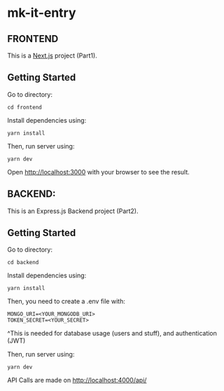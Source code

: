 ﻿# mk-it-entry

## FRONTEND

This is a [Next.js](https://nextjs.org/) project (Part1).

## Getting Started

Go to directory:
```
cd frontend
```

Install dependencies using:

```
yarn install
```


Then, run server using:
```
yarn dev
```

Open [http://localhost:3000](http://localhost:3000) with your browser to see the result.



## BACKEND:
 
This is an Express.js Backend project (Part2).

## Getting Started

Go to directory:
```
cd backend
```

Install dependencies using:

```
yarn install
```

Then, you need to create a .env file with:
```
MONGO_URI=<YOUR_MONGODB_URI>
TOKEN_SECRET=<YOUR_SECRET>
```

^This is needed for database usage (users and stuff), and authentication (JWT)

Then, run server using:
```
yarn dev
```

API Calls are made on [http://localhost:4000/api/](http://localhost:4000/api/)

